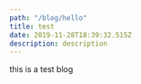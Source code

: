 ```yaml
---
path: "/blog/hello"
title: test
date: 2019-11-28T18:39:32.515Z
description: description
---
```

this is a test blog
